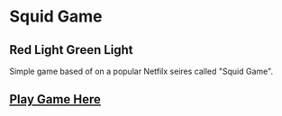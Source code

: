 # Squid Game
## Red Light Green Light

Simple game based of on a popular Netfilx seires called "Squid Game".

## [Play Game Here](https://sahilpatil9763.github.io/Squid-Game-in-Javascript/)
